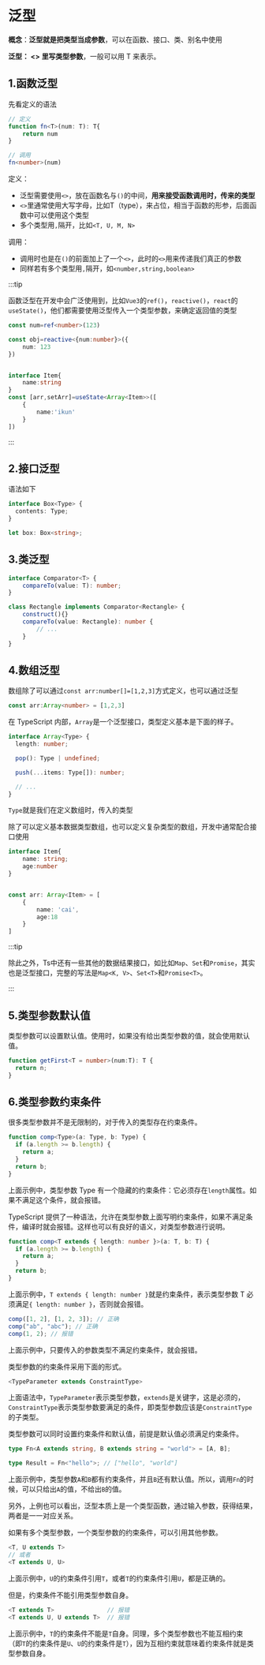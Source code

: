 # 泛型

**概念**：**泛型就是把类型当成参数**，可以在函数、接口、类、别名中使用

**泛型： <> 里写类型参数**，一般可以用 T 来表示。

## 1.函数泛型

先看定义的语法

```ts
// 定义
function fn<T>(num: T): T{
    return num
}

// 调用
fn<number>(num)
```

定义：

- 泛型需要使用`<>`，放在函数名与`()`的中间，**用来接受函数调用时，传来的类型**
- `<>`里通常使用大写字母，比如T（type），来占位，相当于函数的形参，后面函数中可以使用这个类型
- 多个类型用`,`隔开，比如`<T, U, M, N>`

调用：

- 调用时也是在`()`的前面加上了一个`<>`，此时的`<>`用来传递我们真正的参数
- 同样若有多个类型用`,`隔开，如`<number,string,boolean>`



:::tip

函数泛型在开发中会广泛使用到，比如`Vue3`的`ref()`，`reactive()`，`react`的`useState()`，他们都需要使用泛型传入一个类型参数，来确定返回值的类型

```ts
const num=ref<number>(123)

const obj=reactive<{num:number}>({
    num: 123
})


interface Item{
    name:string
}
const [arr,setArr]=useState<Array<Item>>([
    {
        name:'ikun'
    }
])
```

:::





## 2.接口泛型

语法如下

```ts
interface Box<Type> {
  contents: Type;
}

let box: Box<string>;
```



## 3.类泛型

```ts
interface Comparator<T> {
    compareTo(value: T): number;
}

class Rectangle implements Comparator<Rectangle> {
    construct(){}
    compareTo(value: Rectangle): number {
        // ...
    }
}
```



## 4.数组泛型

数组除了可以通过`const arr:number[]=[1,2,3]`方式定义，也可以通过泛型

```ts
const arr:Array<number> = [1,2,3]
```

在 TypeScript 内部，`Array`是一个泛型接口，类型定义基本是下面的样子。

```ts
interface Array<Type> {
  length: number;

  pop(): Type | undefined;

  push(...items: Type[]): number;

  // ...
}
```

`Type`就是我们在定义数组时，传入的类型

除了可以定义基本数据类型数组，也可以定义复杂类型的数组，开发中通常配合接口使用

```ts
interface Item{
	name: string;
	age:number
}


const arr: Array<Item> = [
	{
		name: 'cai',
		age:18
	}
]
```

:::tip

除此之外，Ts中还有一些其他的数据结果接口，如比如`Map`、`Set`和`Promise`，其实也是泛型接口，完整的写法是`Map<K, V>`、`Set<T>`和`Promise<T>`。

:::



## 5.类型参数默认值

类型参数可以设置默认值。使用时，如果没有给出类型参数的值，就会使用默认值。

```typescript
function getFirst<T = number>(num:T): T {
  return n;
}
```





## 6.类型参数约束条件

很多类型参数并不是无限制的，对于传入的类型存在约束条件。

```typescript
function comp<Type>(a: Type, b: Type) {
  if (a.length >= b.length) {
    return a;
  }
  return b;
}
```

上面示例中，类型参数 Type 有一个隐藏的约束条件：它必须存在`length`属性。如果不满足这个条件，就会报错。

TypeScript 提供了一种语法，允许在类型参数上面写明约束条件，如果不满足条件，编译时就会报错。这样也可以有良好的语义，对类型参数进行说明。

```typescript
function comp<T extends { length: number }>(a: T, b: T) {
  if (a.length >= b.length) {
    return a;
  }
  return b;
}
```

上面示例中，`T extends { length: number }`就是约束条件，表示类型参数 T 必须满足`{ length: number }`，否则就会报错。

```typescript
comp([1, 2], [1, 2, 3]); // 正确
comp("ab", "abc"); // 正确
comp(1, 2); // 报错
```

上面示例中，只要传入的参数类型不满足约束条件，就会报错。

类型参数的约束条件采用下面的形式。

```typescript
<TypeParameter extends ConstraintType>
```

上面语法中，`TypeParameter`表示类型参数，`extends`是关键字，这是必须的，`ConstraintType`表示类型参数要满足的条件，即类型参数应该是`ConstraintType`的子类型。



类型参数可以同时设置约束条件和默认值，前提是默认值必须满足约束条件。

```typescript
type Fn<A extends string, B extends string = "world"> = [A, B];

type Result = Fn<"hello">; // ["hello", "world"]
```

上面示例中，类型参数`A`和`B`都有约束条件，并且`B`还有默认值。所以，调用`Fn`的时候，可以只给出`A`的值，不给出`B`的值。

另外，上例也可以看出，泛型本质上是一个类型函数，通过输入参数，获得结果，两者是一一对应关系。

如果有多个类型参数，一个类型参数的约束条件，可以引用其他参数。

```typescript
<T, U extends T>
// 或者
<T extends U, U>
```

上面示例中，`U`的约束条件引用`T`，或者`T`的约束条件引用`U`，都是正确的。

但是，约束条件不能引用类型参数自身。

```typescript
<T extends T>               // 报错
<T extends U, U extends T>  // 报错
```

上面示例中，`T`的约束条件不能是`T`自身。同理，多个类型参数也不能互相约束（即`T`的约束条件是`U`、`U`的约束条件是`T`），因为互相约束就意味着约束条件就是类型参数自身。













